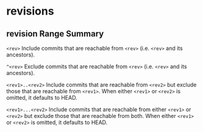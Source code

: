 # revisions

> 

## revision Range Summary

`<rev>`
Include commits that are reachable from `<rev>` (i.e. `<rev>` and its ancestors).

`^<rev>`
Exclude commits that are reachable from `<rev>` (i.e. `<rev>` and its ancestors).

`<rev1>..<rev2>`
Include commits that are reachable from `<rev2>` but exclude those that are reachable from `<rev1>`. When either `<rev1>` or `<rev2>` is omitted, it defaults to HEAD.

`<rev1>...<rev2>`
Include commits that are reachable from either `<rev1>` or `<rev2>` but exclude those that are reachable from both. When either `<rev1>` or `<rev2>` is omitted, it defaults to HEAD.